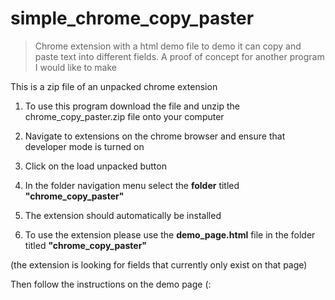 # simple_chrome_copy_paster
>Chrome extension with a html demo file to demo it can copy and paste text into different fields. A proof of concept for another program I would like to make


This is a zip file of an unpacked chrome extension

1. To use this program download the file and unzip the chrome_copy_paster.zip file onto your computer

2. Navigate to extensions on the chrome browser and ensure that developer mode is turned on

3. Click on the load unpacked button

4. In the folder navigation menu select the **folder** titled **"chrome_copy_paster"**

5. The extension should automatically be installed

6. To use the extension please use the **demo_page.html** file in the folder titled **"chrome_copy_paster"**

(the extension is looking for fields that currently only exist on that page)

Then follow the instructions on the demo page (: 
